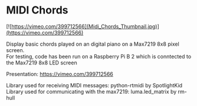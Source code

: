 # MIDI Chords

[![https://vimeo.com/399712566](Midi_Chords_Thumbnail.jpg)](https://vimeo.com/399712566)

Display basic chords played on an digital piano on a Max7219 8x8 pixel screen.  
For testing, code has been run on a Raspberry Pi B 2 which is conntected to the Max7219 8x8 LED screen

Presentation: <https://vimeo.com/399712566>

Library used for receiving MIDI messages: python-rtmidi by SpotlightKid  
Library used for communicating with the max7219: luma.led_matrix by rm-hull

